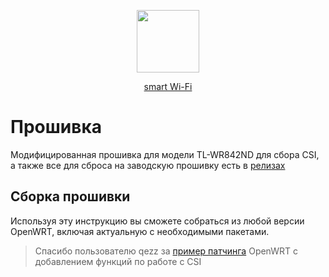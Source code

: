 <p align="center">
  <img src="https://user-images.githubusercontent.com/61945327/201783149-24d742f1-7b04-4135-9634-9b41c47c28f1.png" height="100">
</p>

<p align="center">
  <a href="https://github.com/maksimio/smartwifi">smart Wi-Fi</a>
</p>

# Прошивка
Модифицированная прошивка для модели TL-WR842ND для сбора CSI, а также все для сброса на заводскую прошивку есть в [релизах](https://github.com/maksimio/csifirmware/releases)

## Сборка прошивки
Используя эту инструкцию вы сможете собраться из любой версии OpenWRT, включая актуальную с необходимыми пакетами.
> Спасибо пользователю qezz за [пример патчинга](https://github.com/maksimio/openwrt-csi-patched) OpenWRT с добавлением функций по работе с CSI
